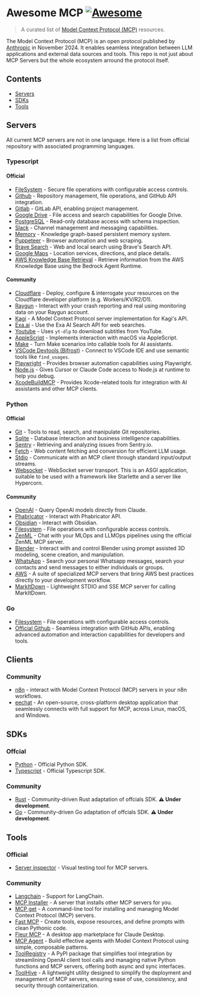 # Awesome MCP [![Awesome](https://awesome.re/badge.svg)](https://awesome.re)

> A curated list of [Model Context Protocol (MCP)](https://modelcontextprotocol.io/) resources.

The Model Context Protocol (MCP) is an open protocol published by [Anthropic](https://www.anthropic.com/) in November 2024. It enables seamless integration between LLM applications and external data sources and tools. This repo is not just about MCP Servers but the whole ecosystem arround the protocol itself.


## Contents

- [Servers](#servers)
- [SDKs](#sdks)
- [Tools](#tools)


## Servers

All current MCP servers are not in one language. Here is a list from official repository with associated programming languages.

### Typescript

#### Official
- [FileSystem](https://github.com/modelcontextprotocol/servers/tree/main/src/filesystem) - Secure file operations with configurable access controls.
- [Github](https://github.com/modelcontextprotocol/servers/tree/main/src/github) - Repository management, file operations, and GitHub API integration.
- [Gitlab](https://github.com/modelcontextprotocol/servers/tree/main/src/gitlab) - GitLab API, enabling project management.
- [Google Drive](https://github.com/modelcontextprotocol/servers/tree/main/src/gdrive) - File access and search capabilities for Google Drive.
- [PostgreSQL](https://github.com/modelcontextprotocol/servers/tree/main/src/postgres) - Read-only database access with schema inspection.
- [Slack](https://github.com/modelcontextprotocol/servers/tree/main/src/slack) - Channel management and messaging capabilities.
- [Memory](https://github.com/modelcontextprotocol/servers/tree/main/src/memory) - Knowledge graph-based persistent memory system.
- [Puppeteer](https://github.com/modelcontextprotocol/servers/tree/main/src/puppeteer) - Browser automation and web scraping.
- [Brave Search](https://github.com/modelcontextprotocol/servers/tree/main/src/brave-search) - Web and local search using Brave's Search API.
- [Google Maps](https://github.com/modelcontextprotocol/servers/tree/main/src/google-maps) - Location services, directions, and place details.
- [AWS Knowledge Base Retrieval](https://github.com/modelcontextprotocol/servers/tree/main/src/aws-kb-retrieval-server) - Retrieve information from the AWS Knowledge Base using the Bedrock Agent Runtime.

#### Community
- [Cloudflare](https://github.com/cloudflare/mcp-server-cloudflare) - Deploy, configure & interrogate your resources on the Cloudflare developer platform (e.g. Workers/KV/R2/D1).
- [Raygun](https://github.com/MindscapeHQ/mcp-server-raygun) - Interact with your crash reporting and real using monitoring data on your Raygun account.
- [Kagi](https://github.com/ac3xx/mcp-servers-kagi) - A Model Context Protocol server implementation for Kagi's API.
- [Exa.ai](https://github.com/theishangoswami/exa-mcp-server) - Use the Exa AI Search API for web searches.
- [Youtube](https://github.com/anaisbetts/mcp-youtube) - Uses `yt-dlp` to download subtitles from YouTube.
- [AppleScript](https://github.com/joshrutkowski/applescript-mcp) - Implements interaction with macOS via AppleScript.
- [Make](https://github.com/integromat/make-mcp-server) - Turn Make scenarios into callable tools for AI assistants.
- [VSCode Devtools (Bifrost)](https://github.com/biegehydra/BifrostMCP) - Connect to VSCode IDE and use semantic tools like `find_usages`.
- [Playwright](https://github.com/microsoft/playwright-mcp) - Provides browser automation capabilities using Playwright.
- [Node.js](https://github.com/hyperdrive-eng/mcp-nodejs-debugger) - Gives Cursor or Claude Code access to Node.js at runtime to help you debug.
- [XcodeBuildMCP](https://github.com/cameroncooke/XcodeBuildMCP) - Provides Xcode-related tools for integration with AI assistants and other MCP clients.
### Python

#### Official
- [Git](https://github.com/modelcontextprotocol/servers/tree/main/src/git) - Tools to read, search, and manipulate Git repositories.
- [Sqlite](https://github.com/modelcontextprotocol/servers/tree/main/src/sqlite) - Database interaction and business intelligence capabilities.
- [Sentry](https://github.com/modelcontextprotocol/servers/tree/main/src/sentry) - Retrieving and analyzing issues from Sentry.io.
- [Fetch](https://github.com/modelcontextprotocol/servers/tree/main/src/fetch) - Web content fetching and conversion for efficient LLM usage.
- [Stdio](https://github.com/modelcontextprotocol/python-sdk/blob/main/src/mcp/server/stdio.py) - Communicate with an MCP client through standard input/output streams.
- [Websocket](https://github.com/modelcontextprotocol/python-sdk/blob/main/src/mcp/server/websocket.py) - WebSocket server transport. This is an ASGI application, suitable to be used with a framework like Starlette and a server like Hypercorn.

#### Community
- [OpenAI](https://github.com/pierrebrunelle/mcp-server-openai) - Query OpenAI models directly from Claude.
- [Phabricator](https://github.com/baba786/phabricator-mcp-server) - Interact with Phabricator API.
- [Obsidian](https://github.com/MarkusPfundstein/mcp-obsidian) - Interact with Obsidian.
- [Filesystem](https://github.com/philgei/mcp_server_filesystem) - File operations with configurable access controls.
- [ZenML](https://github.com/zenml-io/mcp-zenml) - Chat with your MLOps and LLMOps pipelines using the official ZenML MCP server.
- [Blender](https://github.com/ahujasid/blender-mcp) - Interact with and control Blender using prompt assisted 3D modeling, scene creation, and manipulation.
- [WhatsApp](https://github.com/lharries/whatsapp-mcp) - Search your personal Whatsapp messages, search your contacts and send messages to either individuals or groups.
- [AWS](https://github.com/awslabs/mcp) - A suite of specialized MCP servers that bring AWS best practices directly to your development workflow.
- [MarkItDown](https://github.com/microsoft/markitdown/tree/main/packages/markitdown-mcp) - Lightweight STDIO and SSE MCP server for calling MarkItDown.

### Go
- [Filesystem](https://github.com/mark3labs/mcp-filesystem-server) - File operations with configurable access controls.
- [Official Github](https://github.com/github/github-mcp-server) - Seamless integration with GitHub APIs, enabling advanced automation and interaction capabilities for developers and tools.

## Clients

### Community
- [n8n](https://github.com/nerding-io/n8n-nodes-mcp) - interact with Model Context Protocol (MCP) servers in your n8n workflows.
- [eechat](https://github.com/Lucassssss/eechat) - An open-source, cross-platform desktop application that seamlessly connects with full support for MCP, across Linux, macOS, and Windows.

## SDKs

### Offcial
- [Python](https://github.com/modelcontextprotocol/python-sdk) - Official Python SDK.
- [Typescript](https://github.com/modelcontextprotocol/typescript-sdk) - Official Typescript SDK.

### Community
- [Rust](https://github.com/jeanlucthumm/modelcontextprotocol-rust-sdk) - Community-driven Rust adaptation of offcials SDK. **:warning: Under development**.
- [Go](https://github.com/mark3labs/mcp-go) - Community-driven Go adaptation of offcials SDK. **:warning: Under development**.

## Tools

### Official
- [Server inspector](https://github.com/modelcontextprotocol/inspector) - Visual testing tool for MCP servers.

### Community
- [Langchain](https://github.com/rectalogic/langchain-mcp) - Support for LangChain.
- [MCP Installer](https://github.com/anaisbetts/mcp-installer) - A server that installs other MCP servers for you.
- [MCP get](https://github.com/michaellatman/mcp-get) - A command-line tool for installing and managing Model Context Protocol (MCP) servers.
- [Fast MCP](https://github.com/jlowin/fastmcp) - Create tools, expose resources, and define prompts with clean Pythonic code.
- [Fleur MCP](https://github.com/fleuristes/fleur) - A desktop app marketplace for Claude Desktop.
- [MCP Agent](https://github.com/lastmile-ai/mcp-agent) - Build effective agents with Model Context Protocol using simple, composable patterns.
- [ToolRegistry](https://github.com/Oaklight/ToolRegistry) - A PyPI package that simplifies tool integration by streamlining OpenAI client tool calls and managing native Python functions and MCP servers, offering both async and sync interfaces.
- [ToolHive](https://github.com/StacklokLabs/toolhive) - A lightweight utility designed to simplify the deployment and management of MCP servers, ensuring ease of use, consistency, and security through containerization.
